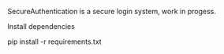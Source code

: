 SecureAuthentication is a secure login system, work in progess.

Install dependencies

pip install -r requirements.txt
